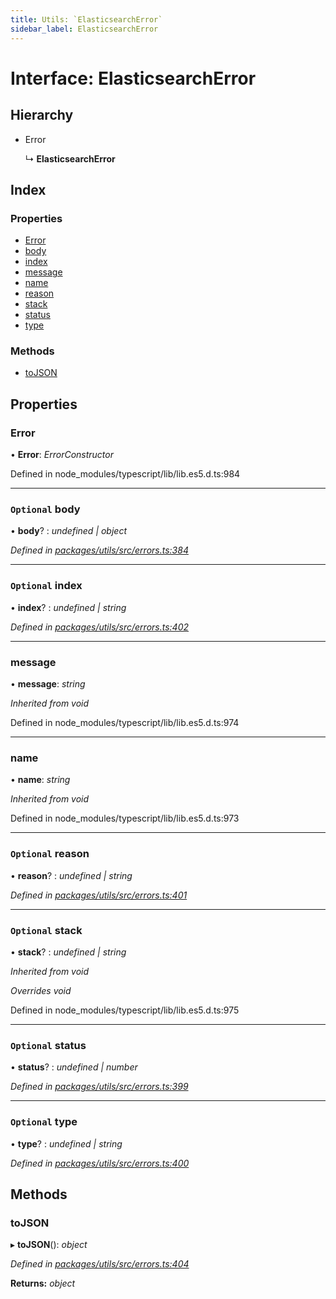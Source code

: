 ```yaml
---
title: Utils: `ElasticsearchError`
sidebar_label: ElasticsearchError
---
```


# Interface: ElasticsearchError

## Hierarchy

* Error

  ↳ **ElasticsearchError**

## Index

### Properties

* [Error](elasticsearcherror.md#error)
* [body](elasticsearcherror.md#optional-body)
* [index](elasticsearcherror.md#optional-index)
* [message](elasticsearcherror.md#message)
* [name](elasticsearcherror.md#name)
* [reason](elasticsearcherror.md#optional-reason)
* [stack](elasticsearcherror.md#optional-stack)
* [status](elasticsearcherror.md#optional-status)
* [type](elasticsearcherror.md#optional-type)

### Methods

* [toJSON](elasticsearcherror.md#tojson)

## Properties

###  Error

• **Error**: *ErrorConstructor*

Defined in node_modules/typescript/lib/lib.es5.d.ts:984

___

### `Optional` body

• **body**? : *undefined | object*

*Defined in [packages/utils/src/errors.ts:384](https://github.com/terascope/teraslice/blob/78714a985/packages/utils/src/errors.ts#L384)*

___

### `Optional` index

• **index**? : *undefined | string*

*Defined in [packages/utils/src/errors.ts:402](https://github.com/terascope/teraslice/blob/78714a985/packages/utils/src/errors.ts#L402)*

___

###  message

• **message**: *string*

*Inherited from void*

Defined in node_modules/typescript/lib/lib.es5.d.ts:974

___

###  name

• **name**: *string*

*Inherited from void*

Defined in node_modules/typescript/lib/lib.es5.d.ts:973

___

### `Optional` reason

• **reason**? : *undefined | string*

*Defined in [packages/utils/src/errors.ts:401](https://github.com/terascope/teraslice/blob/78714a985/packages/utils/src/errors.ts#L401)*

___

### `Optional` stack

• **stack**? : *undefined | string*

*Inherited from void*

*Overrides void*

Defined in node_modules/typescript/lib/lib.es5.d.ts:975

___

### `Optional` status

• **status**? : *undefined | number*

*Defined in [packages/utils/src/errors.ts:399](https://github.com/terascope/teraslice/blob/78714a985/packages/utils/src/errors.ts#L399)*

___

### `Optional` type

• **type**? : *undefined | string*

*Defined in [packages/utils/src/errors.ts:400](https://github.com/terascope/teraslice/blob/78714a985/packages/utils/src/errors.ts#L400)*

## Methods

###  toJSON

▸ **toJSON**(): *object*

*Defined in [packages/utils/src/errors.ts:404](https://github.com/terascope/teraslice/blob/78714a985/packages/utils/src/errors.ts#L404)*

**Returns:** *object*
